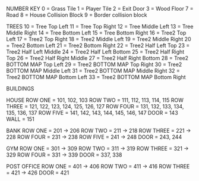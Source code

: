 NUMBER KEY
0 = Grass Tile
1 = Player Tile
2 = Exit Door
3 = Wood Floor
7 = Road 
8 = House Collision Block
9 = Border collision block

TREES
10 = Tree Top Left
11 = Tree Top Right
12 = Tree Middle Left
13 = Tree Middle Right
14 = Tree Bottom Left
15 = Tree Bottom Right
16 = Tree2 Top Left
17 = Tree2 Top Right
18 = Tree2 Middle Left
19 = Tree2 Middle Right
20 = Tree2 Bottom Left
21 = Tree2 Bottom Right
22 = Tree2 Half Left Top
23 = Tree2 Half Left Middle
24 = Tree2 Half Left Bottom
25 = Tree2 Half Right Top
26 = Tree2 Half Right Middle
27 = Tree2 Half Right Bottom
28 = Tree2 BOTTOM MAP Top Left
29 = Tree2 BOTTOM MAP Top Right
30 = Tree2 BOTTOM MAP Middle Left
31 = Tree2 BOTTOM MAP Middle Right
32 = Tree2 BOTTOM MAP Bottom Left
33 = Tree2 BOTTOM MAP Bottom Right

BUILDINGS

HOUSE
ROW ONE = 101, 102, 103
ROW TWO = 111, 112, 113, 114, 115
ROW THREE = 121, 122, 123, 124, 125, 126, 127
ROW FOUR = 131, 132, 133, 134, 135, 136, 137
ROW FIVE = 141, 142, 143, 144, 145, 146, 147
DOOR = 143
WALL = 151

BANK
ROW ONE = 201 -> 206
ROW TWO = 211 -> 218
ROW THREE = 221 -> 228
ROW FOUR = 231 -> 238
ROW FIVE = 241 -> 248
DOOR = 243, 244

GYM
ROW ONE = 301 -> 309
ROW TWO = 311 -> 319
ROW THREE = 321 -> 329
ROW FOUR = 331 -> 339
DOOR = 337, 338

POST OFFICE
ROW ONE = 401 -> 406
ROW TWO = 411 -> 416
ROW THREE = 421 -> 426
DOOR = 421